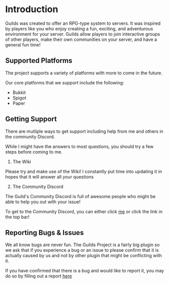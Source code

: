 # Introduction

Guilds was created to offer an RPG-type system to servers. It was inspired by players like you who enjoy creating a fun, exciting, and adventurous environment for your server. Guilds allow players to join interactive groups of other players, make their own communities on your server, and have a general fun time!

## Supported Platforms
The project supports a variety of platforms with more to come in the future.

Our core platforms that we support include the following:

* Bukkit
* Spigot
* Paper  

## Getting Support

There are mutliple ways to get support including help from me and others in the community Discord.

While I might have the answers to most questions, you should try a few steps before coming to me.

1) The Wiki

Please try and make use of the Wiki! I constantly put time into updating it in hopes that it will answer all your questions

2) The Community Discord

The Guild's Community Discord is full of awesome people who might be able to help you out with your issue!

To get to the Community Discord, you can either click [me](https://glaremasters.me/discord) or click the link in the top bar!


## Reporting Bugs & Issues

We all know bugs are never fun. The Guilds Project is a fairly big plugin so we ask that if you experience a bug or an issue to please confirm that it is actually caused by us and not by other plugin that might be conflicting with it.

If you have confirmed that there is a bug and would like to report it, you may do so by filling out a report [here](https://github.com/guilds-plugin/Guilds/issues)
